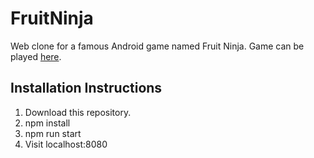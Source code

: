 # FruitNinja

Web clone for a famous Android game named Fruit Ninja. Game can be played [here](luviiit.github.io/FruitNinja).

## Installation Instructions
1. Download this repository.
2. npm install
3. npm run start
4. Visit localhost:8080
